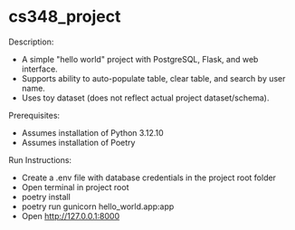 # cs348_project
Description:
- A simple "hello world" project with PostgreSQL, Flask, and web interface.
- Supports ability to auto-populate table, clear table, and search by user name.
- Uses toy dataset (does not reflect actual project dataset/schema).

Prerequisites:
- Assumes installation of Python 3.12.10
- Assumes installation of Poetry

Run Instructions:
- Create a .env file with database credentials in the project root folder
- Open terminal in project root
- poetry install
- poetry run gunicorn hello_world.app:app
- Open http://127.0.0.1:8000